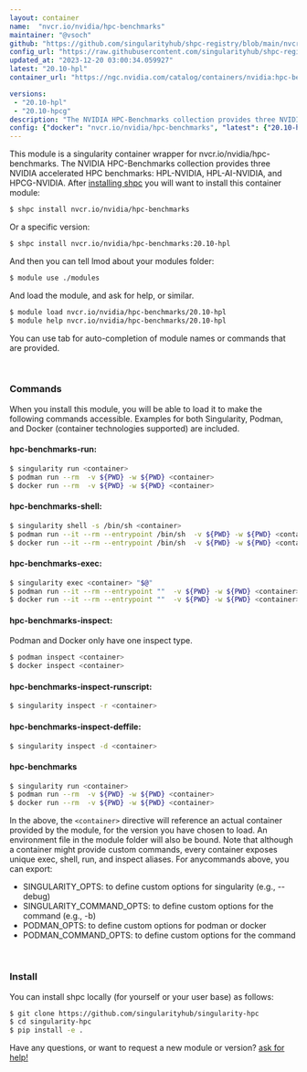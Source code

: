 ```yaml
---
layout: container
name:  "nvcr.io/nvidia/hpc-benchmarks"
maintainer: "@vsoch"
github: "https://github.com/singularityhub/shpc-registry/blob/main/nvcr.io/nvidia/hpc-benchmarks/container.yaml"
config_url: "https://raw.githubusercontent.com/singularityhub/shpc-registry/main/nvcr.io/nvidia/hpc-benchmarks/container.yaml"
updated_at: "2023-12-20 03:00:34.059927"
latest: "20.10-hpl"
container_url: "https://ngc.nvidia.com/catalog/containers/nvidia:hpc-benchmarks/tags"

versions:
 - "20.10-hpl"
 - "20.10-hpcg"
description: "The NVIDIA HPC-Benchmarks collection provides three NVIDIA accelerated HPC benchmarks: HPL-NVIDIA, HPL-AI-NVIDIA, and HPCG-NVIDIA."
config: {"docker": "nvcr.io/nvidia/hpc-benchmarks", "latest": {"20.10-hpl": "sha256:b8df1e330b9e0dbcda2108c88a5350795293b1f1cd231c40a763bceaf94eda98"}, "tags": {"20.10-hpl": "sha256:b8df1e330b9e0dbcda2108c88a5350795293b1f1cd231c40a763bceaf94eda98", "20.10-hpcg": "sha256:c52ce8822537f8b520aed30dab26cc811f7be934dcf3f80e804f81cf0e129e19"}, "filter": ["20.10*"], "maintainer": "@vsoch", "url": "https://ngc.nvidia.com/catalog/containers/nvidia:hpc-benchmarks/tags", "description": "The NVIDIA HPC-Benchmarks collection provides three NVIDIA accelerated HPC benchmarks: HPL-NVIDIA, HPL-AI-NVIDIA, and HPCG-NVIDIA.", "features": {"gpu": true}}
---
```


This module is a singularity container wrapper for nvcr.io/nvidia/hpc-benchmarks.
The NVIDIA HPC-Benchmarks collection provides three NVIDIA accelerated HPC benchmarks: HPL-NVIDIA, HPL-AI-NVIDIA, and HPCG-NVIDIA.
After [installing shpc](#install) you will want to install this container module:


```bash
$ shpc install nvcr.io/nvidia/hpc-benchmarks
```

Or a specific version:

```bash
$ shpc install nvcr.io/nvidia/hpc-benchmarks:20.10-hpl
```

And then you can tell lmod about your modules folder:

```bash
$ module use ./modules
```

And load the module, and ask for help, or similar.

```bash
$ module load nvcr.io/nvidia/hpc-benchmarks/20.10-hpl
$ module help nvcr.io/nvidia/hpc-benchmarks/20.10-hpl
```

You can use tab for auto-completion of module names or commands that are provided.

<br>

### Commands

When you install this module, you will be able to load it to make the following commands accessible.
Examples for both Singularity, Podman, and Docker (container technologies supported) are included.

#### hpc-benchmarks-run:

```bash
$ singularity run <container>
$ podman run --rm  -v ${PWD} -w ${PWD} <container>
$ docker run --rm  -v ${PWD} -w ${PWD} <container>
```

#### hpc-benchmarks-shell:

```bash
$ singularity shell -s /bin/sh <container>
$ podman run --it --rm --entrypoint /bin/sh  -v ${PWD} -w ${PWD} <container>
$ docker run --it --rm --entrypoint /bin/sh  -v ${PWD} -w ${PWD} <container>
```

#### hpc-benchmarks-exec:

```bash
$ singularity exec <container> "$@"
$ podman run --it --rm --entrypoint ""  -v ${PWD} -w ${PWD} <container> "$@"
$ docker run --it --rm --entrypoint ""  -v ${PWD} -w ${PWD} <container> "$@"
```

#### hpc-benchmarks-inspect:

Podman and Docker only have one inspect type.

```bash
$ podman inspect <container>
$ docker inspect <container>
```

#### hpc-benchmarks-inspect-runscript:

```bash
$ singularity inspect -r <container>
```

#### hpc-benchmarks-inspect-deffile:

```bash
$ singularity inspect -d <container>
```



#### hpc-benchmarks

```bash
$ singularity run <container>
$ podman run --rm  -v ${PWD} -w ${PWD} <container>
$ docker run --rm  -v ${PWD} -w ${PWD} <container>
```


In the above, the `<container>` directive will reference an actual container provided
by the module, for the version you have chosen to load. An environment file in the
module folder will also be bound. Note that although a container
might provide custom commands, every container exposes unique exec, shell, run, and
inspect aliases. For anycommands above, you can export:

 - SINGULARITY_OPTS: to define custom options for singularity (e.g., --debug)
 - SINGULARITY_COMMAND_OPTS: to define custom options for the command (e.g., -b)
 - PODMAN_OPTS: to define custom options for podman or docker
 - PODMAN_COMMAND_OPTS: to define custom options for the command

<br>

### Install

You can install shpc locally (for yourself or your user base) as follows:

```bash
$ git clone https://github.com/singularityhub/singularity-hpc
$ cd singularity-hpc
$ pip install -e .
```

Have any questions, or want to request a new module or version? [ask for help!](https://github.com/singularityhub/singularity-hpc/issues)